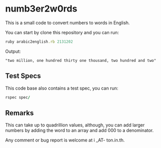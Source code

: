 # numb3er2w0rds
This is a small code to convert numbers to words in English.

You can start by clone this repository and you can run:
```ruby
ruby arabic2english.rb 2131202
```

Output:
```
"two million, one hundred thirty one thousand, two hundred and two"
```

## Test Specs
This code base also contains a test spec, you can run:
```ruby
rspec spec/
```


## Remarks

This can take up to quadrillion values, although, you can add larger numbers by adding the word to an array and add 000 to a denominator.

Any comment or bug report is welcome at i _AT- ton.in.th.

